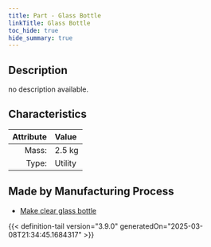 ```yaml
---
title: Part - Glass Bottle
linkTitle: Glass Bottle
toc_hide: true
hide_summary: true
---
```

<!-- This is generated by the MarsSim HelpGenertor, do not edit. -->

## Description
no description available.

## Characteristics

| Attribute      | Value |
|--------:|:------|
|Mass:|2.5 kg|
|Type:|Utility|

## Made by Manufacturing Process

- [Make clear glass bottle](/docs/definitions/process/make-clear-glass-bottle)




{{< definition-tail version="3.9.0" generatedOn="2025-03-08T21:34:45.1684317" >}}



